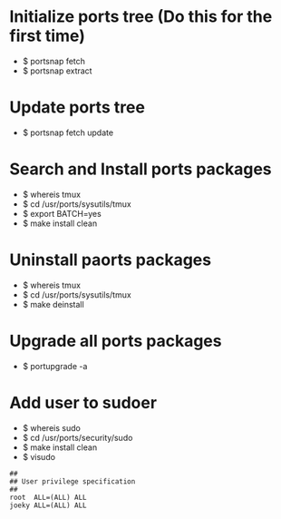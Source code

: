 Initialize ports tree (Do this for the first time)
=====
* $ portsnap fetch
* $ portsnap extract

Update ports tree
=====
* $ portsnap fetch update

Search and Install ports packages
=====
* $ whereis tmux
* $ cd /usr/ports/sysutils/tmux
* $ export BATCH=yes
* $ make install clean

Uninstall paorts packages
=====
* $ whereis tmux
* $ cd /usr/ports/sysutils/tmux
* $ make deinstall

Upgrade all ports packages
=====
* $ portupgrade -a

Add user to sudoer
=====
* $ whereis sudo
* $ cd /usr/ports/security/sudo
* $ make install clean
* $ visudo
````
##
## User privilege specification
##
root  ALL=(ALL) ALL
joeky ALL=(ALL) ALL
````
